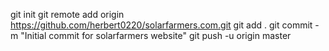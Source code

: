 git init
git remote add origin https://github.com/herbert0220/solarfarmers.com.git
git add .
git commit -m "Initial commit for solarfarmers website"
git push -u origin master
